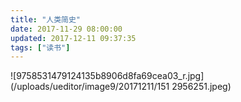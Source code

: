 ```yaml
---
title: "人类简史"
date: 2017-11-29 08:00:00
updated: 2017-12-11 09:37:35
tags: ["读书"]
---
```

![9758531479124135b8906d8fa69cea03_r.jpg](/uploads/ueditor/image9/20171211/151
2956251.jpeg)


